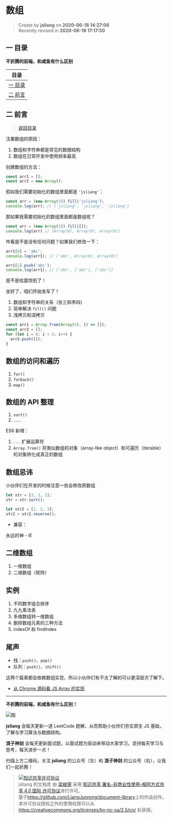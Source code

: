 数组
===

> Create by **jsliang** on **2020-06-18 14:27:06**  
> Recently revised in **2020-06-18 17:17:50**  

## <a name="chapter-one" id="chapter-one"></a>一 目录

**不折腾的前端，和咸鱼有什么区别**

| 目录 |
| --- |
| [一 目录](#chapter-one) |
| <a name="catalog-chapter-two" id="catalog-chapter-two"></a>[二 前言](#chapter-two) |

## <a name="chapter-two" id="chapter-two"></a>二 前言

> [返回目录](#chapter-one)

注重数组的原因：

1. 数组和字符串都是常见的数据结构
2. 数组在日常开发中使用频率最高

创建数组的方法：

```js
const arr1 = [];
const arr2 = new Array();
```

假如我们需要初始化的数组里面都是 `'jsliang'`：

```js
const arr = (new Array(3)).fill('jsliang');
console.log(arr); // ['jsliang', 'jsliang', 'jsliang']
```

那如果我需要初始化的数组里面都是数组呢？

```js
const arr = (new Array(3)).fill([]);
console.log(arr) // [Array(0), Array(0), Array(0)]
```

咋看是不是没有任何问题？如果我们修改一下：

```js
arr1[0] = 'abc';
console.log(arr1); // ['abc', Array(0), Array(0)]

arr1[1].push('abc');
console.log(arr1); // ['abc', ['abc'], ['abc']]
```

是不是给震惊到了！

坐好了，咱们开始发车了！

1. 数组和字符串的关系（张三和李四）
2. 简单解决 `fill()` 问题
3. 浅拷贝和深拷贝

```js
const arr1 = Array.from(Array(3), () => []);
const arr2 = [];
for (let i = 0; i < 3; i++) {
  arr2.push([]);
}
```

## 数组的访问和遍历

1. `for()`
2. `forEach()`
3. `map()`

## 数组的 API 整理

1. `sort()`
2. ……

ES6 新增：

1. `...` 扩展运算符
2. `Array.from()` 将类似数组的对象（array-like object）和可遍历（iterable）的对象转化成真正的数组

## 数组忌讳

小伙伴们在开发的时候注意一些会修改原数组

```js
let str = [3, 2, 1];
str = str.sort();

let str2 = [1, 2, 3];
str2 = str2.reverse();
```

* 兼容：

永远的神 - IE

## 二维数组

1. 一维数组
2. 二维数组（矩阵）

## 实例

1. 不同数字组合排序
2. 九九乘法表
3. 多维数组转一维数组
4. 删除数组元素的三种方法
5. indexOf 和 findIndex

## 尾声

* 栈：`push()`、`pop()`
* 队列：`push()`、`shift()`

这两个篇章都会依赖数组实现，所以小伙伴们有不太了解的可以更深层次了解下。

* [从 Chrome 源码看 JS Array 的实现](https://zhuanlan.zhihu.com/p/26388217)

---

**不折腾的前端，和咸鱼有什么区别！**

![图](https://github.com/LiangJunrong/document-library/blob/master/public-repertory/img/z-index-small.png?raw=true)

**jsliang** 会每天更新一道 LeetCode 题解，从而帮助小伙伴们夯实原生 JS 基础，了解与学习算法与数据结构。

**浪子神剑** 会每天更新面试题，以面试题为驱动来带动大家学习，坚持每天学习与思考，每天进步一点！

扫描上方二维码，关注 **jsliang** 的公众号（左）和 **浪子神剑** 的公众号（右），让我们一起折腾！

> <a rel="license" href="http://creativecommons.org/licenses/by-nc-sa/4.0/"><img alt="知识共享许可协议" style="border-width:0" src="https://i.creativecommons.org/l/by-nc-sa/4.0/88x31.png" /></a><br /><span xmlns:dct="http://purl.org/dc/terms/" property="dct:title">jsliang 的文档库</span> 由 <a xmlns:cc="http://creativecommons.org/ns#" href="https://github.com/LiangJunrong/document-library" property="cc:attributionName" rel="cc:attributionURL">梁峻荣</a> 采用 <a rel="license" href="http://creativecommons.org/licenses/by-nc-sa/4.0/">知识共享 署名-非商业性使用-相同方式共享 4.0 国际 许可协议</a>进行许可。<br />基于<a xmlns:dct="http://purl.org/dc/terms/" href="https://github.com/LiangJunrong/document-library" rel="dct:source">https://github.com/LiangJunrong/document-library</a>上的作品创作。<br />本许可协议授权之外的使用权限可以从 <a xmlns:cc="http://creativecommons.org/ns#" href="https://creativecommons.org/licenses/by-nc-sa/2.5/cn/" rel="cc:morePermissions">https://creativecommons.org/licenses/by-nc-sa/2.5/cn/</a> 处获得。